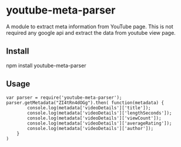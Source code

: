 # youtube-meta-parser
A module to extract meta information from YouTube page.
This is not required any google api and extract the data from youtube view page.

## Install
npm install youtube-meta-parser

## Usage
```
var parser = require('youtube-meta-parser');
parser.getMetadata("ZI4tRn4dOGg").then( function(metadata) {
        console.log(metadata['videoDetails']['title']);
        console.log(metadata['videoDetails']['lengthSeconds']);
        console.log(metadata['videoDetails']['viewCount']);
        console.log(metadata['videoDetails']['averageRating']);
        console.log(metadata['videoDetails']['author']);
    }
)
```